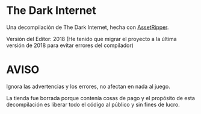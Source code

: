 # The Dark Internet
Una decompilación de The Dark Internet, hecha con [AssetRipper](https://github.com/AssetRipper/AssetRipper).

Versión del Editor: 2018 (He tenido que migrar el proyecto a la última versión de 2018 para evitar errores del compilador)

# AVISO
Ignora las advertencias y los errores, no afectan en nada al juego.

La tienda fue borrada porque contenía cosas de pago y el propósito de esta decompilación es liberar todo el código al público y sin fines de lucro.
